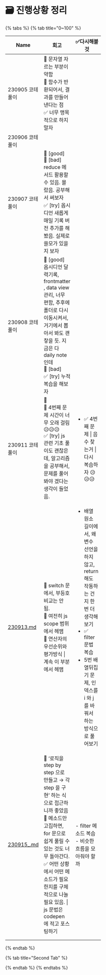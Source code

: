# 🗃 진행상황 정리



{% tabs %}
{% tab title="0~100" %}
<table><thead><tr><th width="72">Name</th><th width="72">회고</th><th width="72">✅다시해볼것</th></tr></thead><tbody><tr><td>230905 코테 풀이</td><td>🔵 문자열 자르는 부분이 약함<br>📛 함수가 반환되어서, 결과를 만들어낸다는 점<br>✅ 너무 맹목적으로 하지 말자 </td><td></td></tr><tr><td>230906 코테풀이</td><td></td><td></td></tr><tr><td>230907 코테 풀이</td><td>🔵 [good]<br>📛 [bad] reduce 메서드 활용할 수 있음. 몰랐음. 공부해서 써보자<br>✅ [try] 옵시디언 새롭게 매일 기록 버전 추가를 해봤음. 실제로 쓸모가 있을지 보자 </td><td></td></tr><tr><td>230908 코테풀이</td><td>🔵 [good] 옵시디언 달력기록, frontmatter , data view 관리, 너무 편함, 추후에 폴더로 다시 이동시켜서, 거기에서 뽑아서 봐도 괜챃을 듯. 지금은 다 daily note 인데<br>📛 [bad]<br>✅ [try] 누적 복습을 해보자 </td><td></td></tr><tr><td>230911 코테풀이</td><td>🔵<br>📛 4번째 문제 시간이 너무 오래 걸림 😥😥😥<br>✅ [try] js 관련 기초 풀이도 괜찮은데, 알고리즘을 공부해서, 문제를 풀어봐야 겠다는 생각이 들었음. </td><td><ul><li>✅ 4번째 문제 | 음수 찾는거 | 다시 복습하자 😥😥😥</li></ul></td></tr><tr><td><a data-mention href="230913.md">230913.md</a></td><td>🐣 switch 문에서, 부등호 비교는 안 됨.<br>📛 여전히 js scope 범위에서 헤맴<br>📛 연산자의 우선순위와 평가방식 | 계속 이 부분에서 헤맴</td><td><ul><li>배열 원소 길이에서, 왜 변수 선언을 하지 않고, return 해도 작동하는 건지 한번 더 생각해보기 </li><li>✅ filter 문법 복습</li><li>5번 배열뒤집기 문제, 인덱스를 i 와 j 를 바꿔서 하는 방식으로 풀어보기</li></ul></td></tr><tr><td><a data-mention href="230915_.md">230915_.md</a></td><td>🔵 ‘로직을 step by step 으로 만들고 → 각 step 을 구현’ 하는 식으로 접근하니까 좋았음 📛 메소드만 고집하면, for 문으로 쉽게 풀릴 수 있는 것도 너무 돌아간다. ✅ 어떤 상황에서 어떤 메소드가 필요한지를 구체적으로 나눌 필요 있음. | js 문법은 codepen 에 적고 포스팅하기</td><td>- filter 메소드 복습<br>- 비슷한 흐름을 모아줘야 할까</td></tr><tr><td></td><td></td><td></td></tr><tr><td></td><td></td><td></td></tr></tbody></table>


{% endtab %}

{% tab title="Second Tab" %}

{% endtab %}
{% endtabs %}











